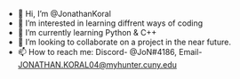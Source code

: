 - 👋 Hi, I’m @JonathanKoral
- 👀 I’m interested in learning diffrent ways of coding
- 🌱 I’m currently learning Python & C++
- 💞️ I’m looking to collaborate on a project in the near future.
- 📫 How to reach me: Discord- @JoN#4186, Email- JONATHAN.KORAL04@myhunter.cuny.edu

<!---
JonathanKoral/JonathanKoral is a ✨ special ✨ repository because its `README.md` (this file) appears on your GitHub profile.
You can click the Preview link to take a look at your changes.
--->
